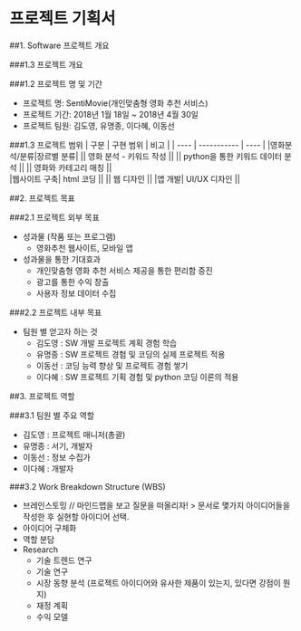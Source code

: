 # 프로젝트 기획서

##1. Software 프로젝트 개요

###1.3 프로젝트 개요

###1.2 프로젝트 명 및 기간
- 프로젝트 명: SentiMovie(개인맞춤형 영화 추천 서비스)
- 프로젝트 기간: 2018년 1월 18일 ~ 2018년 4월 30일
- 프로젝트 팀원: 김도영, 유명종, 이다혜, 이동선

###1.3 프로젝트 범위
| 구분 | 구현 범위 | 비고 |
| ---- | ----------- | ---- |
|영화분석/분류|장르별 분류|
|| 영화 분석 - 키워드 작성 ||
|| python을 통한 키워드 데이터 분석 || 
|| 영화와 카테고리 매칭 ||  
|웹사이트 구축| html 코딩 ||
|| 웹 디자인 ||
|앱 개발| UI/UX 디자인 ||


##2. 프로젝트 목표

###2.1 프로젝트 외부 목표
- 성과물 (작품 또는 프로그램)
  - 영화추천 웹사이트, 모바일 앱
- 성과물을 통한 기대효과
  - 개인맞춤형 영화 추천 서비스 제공을 통한 편리함 증진
  - 광고를 통한 수익 창출
  - 사용자 정보 데이터 수집
  

###2.2 프로젝트 내부 목표
- 팀원 별 얻고자 하는 것
  - 김도영 : SW 개발 프로젝트 계획 경험 학습
  - 유명종 : SW 프로젝트 경험 및 코딩의 실제 프로젝트 적용
  - 이동선 : 코딩 능력 향상 및 프로젝트 경험 쌓기
  - 이다혜 : SW 프로젝트 기획 경험 및 python 코딩 이론의 적용 

##3. 프로젝트 역할

###3.1 팀원 별 주요 역할
- 김도영 : 프로젝트 매니저(총괄)
- 유명종 : 서기, 개발자 
- 이동선 : 정보 수집가
- 이다혜 : 개발자 

###3.2 Work Breakdown Structure (WBS)

- 브레인스토밍 // 마인드맵을 보고 질문을 떠올리자! > 문서로 몇가지 아이디어들을 작성한 후 실현할 아이디어 선택.
- 아이디어 구체화  
- 역할 분담 
- Research
  - 기술 트렌드 연구
  - 기술 연구
  - 시장 동향 분석
    (프로젝트 아이디어와 유사한 제품이 있는지, 있다면 강점이 뭔지)
  - 재정 계획
  - 수익 모델
